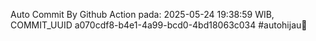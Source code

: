 Auto Commit By Github Action pada: 2025-05-24 19:38:59 WIB, COMMIT_UUID a070cdf8-b4e1-4a99-bcd0-4bd18063c034 #autohijau🗿
